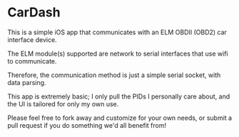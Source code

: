 CarDash
=======

This is a simple iOS app that communicates with an ELM OBDII (OBD2) car interface device.

The ELM module(s) supported are network to serial interfaces that use wifi to communicate.

Therefore, the communication method is just a simple serial socket, with data parsing.

This app is extremely basic; I only pull the PIDs I personally care about, and the UI is tailored for only my own use.

Please feel free to fork away and customize for your own needs, or submit a pull request if you do something we'd all benefit from!
